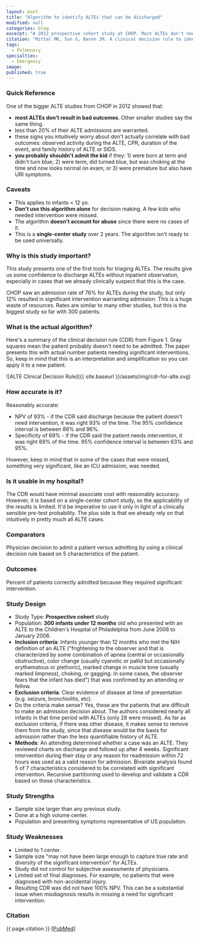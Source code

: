 ```yaml
---
layout: post
title: "Algorithm to identify ALTEs that can be discharged"
modified: null
categories: blog
excerpt: "A 2012 prospective cohort study at CHOP. Most ALTEs don't need admission. Use this algorithm to determine who can go home."
citation: "Mittal MK, Sun G, Baren JM. A clinical decision rule to identify infants with apparent life-threatening event who can be safely discharged from the emergency department. Pediatr Emerg Care. 2012;28(7):599-605."
tags:
  - Pulmonary
specialties:
  - Emergency
image:
published: true
---
```


### Quick Reference

One of the bigger ALTE studies from CHOP in 2012 showed that:

* **most ALTEs don't result in bad outcomes**. Other smaller studies say the same thing.
* less than 20% of their ALTE admissions are warranted.
* these signs you intuitively worry about don't  actually correlate with bad outcomes: observed activity during the ALTE, CPR, duration of the event, and family history of ALTE or SIDS.
* **you probably shouldn't admit the kid** if they: 1) were born at term and didn't turn blue; 2) were term, did turned blue, but was choking at the time and now looks normal on exam; or 3) were premature but also have URI symptoms.

### Caveats

* This applies to infants < 12 yo.
* **Don't use this algorithm alone** for decision making. A few kids who needed intervention were missed.
* The algorithm **doesn't account for abuse** since there were no cases of it.
* This is a **single-center study** over 2 years. The algorithm isn't ready to be used universally.

### Why is this study important?

This study presents one of the first tools for triaging ALTEs. The results give us some confidence to discharge ALTEs without inpatient observation, especially in cases that we already clinically suspect that this is the case.

CHOP saw an admission rate of 76% for ALTEs during the study, but only 12% resulted in significant intervention warranting admission. This is a huge waste of resources. Rates are similar to many other studies, but this is the biggest study so far with 300 patients.

### What is the actual algorithm?

Here's a summary of the clinical decision rule (CDR) from Figure 1. Gray squares mean the patient probably doesn't need to be admitted. The paper presents this with actual number patients needing significant interventions. So, keep in mind that this is an interpretation and simplification so you can apply it to a new patient.

![ALTE Clinical Decision Rule]({{ site.baseurl }}/assets/img/cdr-for-alte.svg)

### How accurate is it?

Reasonably accurate:

* NPV of 93% - if the CDR said discharge because the patient doesn't need intervention, it was right 93% of the time. The 95% confidence interval is between 88% and 96%.
* Specificity of 69% - if the CDR said the patient needs intervention, it was right 69% of the time. 95% confidence interval is between 63% and 95%.

However, keep in mind that in some of the cases that were missed, something very significant, like an ICU admission, was needed.

### Is it usable in my hospital?

The CDR would have minimal associate cost with reasonably accuracy. However, it is based on a single-center cohort study, so the applicability of the results is limited. It'd be imperative to use it only in light of a clinically sensible pre-test probability. The plus side is that we already rely on that intuitively in pretty much all ALTE cases.

### Comparators

Physician decision to admit a patient versus admitting by using a clinical decision rule based on 5 characteristics of the patient.

### Outcomes

Percent of patients correctly admitted because they required significant intervention.

### Study Design

* Study Type: **Prospective cohort** study
* Population: **300 infants under 12 months** old who presented with an ALTE to the Children's Hospital of Philadelphia from June 2006 to January 2008.
* **Inclusion criteria**: Infants younger than 12 months who met the NIH definition of an ALTE ("frightening to the observer and that is characterized by some combination of apnea (central or occasionally obstructive), color change (usually cyanotic or pallid but occasionally erythematous or plethoric), marked change in muscle tone (usually marked limpness), choking, or gagging. In some cases, the observer fears that the infant has died") that was confirmed by an attending or fellow.
* **Exclusion criteria**: Clear evidence of disease at time of presentation (e.g. seizure, bronchiolitis, etc).
* Do the criteria make sense? Yes, these are the patients that are difficult to make an admission decision about. The authors considered nearly all infants in that time period with ALTEs (only 28 were missed). As far as exclusion criteria, if there was other disease, it makes sense to remove them from the study, since that disease would be the basis for admission rather than the less quantifiable history of ALTE.
* **Methods**: An attending determined whether a case was an ALTE. They reviewed charts on discharge and followd up after 4 weeks. Significant intervention during their stay or any reason for readmission within 72 hours was used as a valid reason for admission. Bivariate analysis found 5 of 7 characteristics considered to be correlated with significant intervention. Recursive partitioning used to develop and validate a CDR based on these characteristics.


### Study Strengths

* Sample size larger than any previous study.
* Done at a high volume center.
* Population and presenting symptoms representative of US population.

### Study Weaknesses
* Limited to 1 center.
* Sample size "may not have been large enough to capture true rate and diversity of the significant intervention" for ALTEs.
* Study did not control for subjective assessments of physicians.
* Limited set of final diagnoses. For example, no patients that were diagnosed with non-accidental injury.
* Resulting CDR was did not have 100% NPV. This can be a substantial issue when misdiagnosis results in missing a need for significant intervention.

### Citation

{{ page.citation }} [[PubMed][PubMed]]

[PubMed]: http://www.ncbi.nlm.nih.gov/pubmed/22743742
